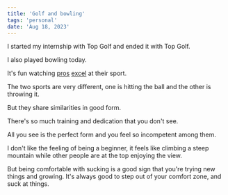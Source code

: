 ```yaml
---
title: 'Golf and bowling'
tags: 'personal'
date: 'Aug 18, 2023'
---
```


I started my internship with Top Golf and ended it with Top Golf.

I also played bowling today.

It's fun watching [pros](https://www.youtube.com/watch?v=_tyKvfRO9Ok) [excel](https://www.youtube.com/watch?v=N5nnDbV0znE) at their sport.

The two sports are very different, one is hitting the ball and the other is throwing it.

But they share similarities in good form.

There's so much training and dedication that you don't see.

All you see is the perfect form and you feel so incompetent among them.

I don't like the feeling of being a beginner, it feels like climbing a steep mountain while other people are at the top enjoying the view.

But being comfortable with sucking is a good sign that you're trying new things and growing. It's always good to step out of your comfort zone, and suck at things.

